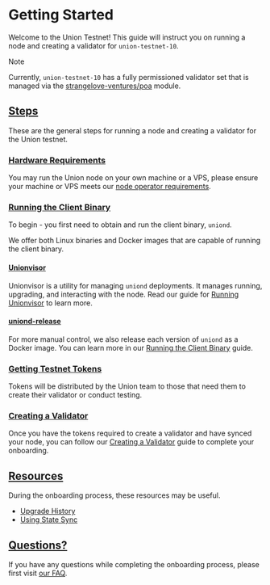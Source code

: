Getting Started
===============

Welcome to the Union Testnet! This guide will instruct you on running a node and creating a validator for `union-testnet-10`.

Note

Currently, `union-testnet-10` has a fully permissioned validator set that is managed via the [strangelove-ventures/poa](https://github.com/strangelove-ventures/poa/) module.

[Steps](#steps)
---------------

These are the general steps for running a node and creating a validator for the Union testnet.

### [Hardware Requirements](#hardware-requirements)

You may run the Union node on your own machine or a VPS, please ensure your machine or VPS meets our [node operator requirements](/infrastructure/node-operators/requirements/).

### [Running the Client Binary](#running-the-client-binary)

To begin - you first need to obtain and run the client binary, `uniond`.

We offer both Linux binaries and Docker images that are capable of running the client binary.

#### [Unionvisor](#unionvisor)

Unionvisor is a utility for managing `uniond` deployments. It manages running, upgrading, and interacting with the node. Read our guide for [Running Unionvisor](/joining-testnet/unionvisor/) to learn more.

#### [uniond-release](#uniond-release)

For more manual control, we also release each version of `uniond` as a Docker image. You can learn more in our [Running the Client Binary](/joining-testnet/obtaining-uniond/) guide.

### [Getting Testnet Tokens](#getting-testnet-tokens)

Tokens will be distributed by the Union team to those that need them to create their validator or conduct testing.

### [Creating a Validator](#creating-a-validator)

Once you have the tokens required to create a validator and have synced your node, you can follow our [Creating a Validator](/joining-testnet/creating-validators/) guide to complete your onboarding.

[Resources](#resources)
-----------------------

During the onboarding process, these resources may be useful.

*   [Upgrade History](/joining-testnet/upgrade-history/)
*   [Using State Sync](/joining-testnet/state-sync/)

[Questions?](#questions)
------------------------

If you have any questions while completing the onboarding process, please first visit [our FAQ](/joining-testnet/faq/).
